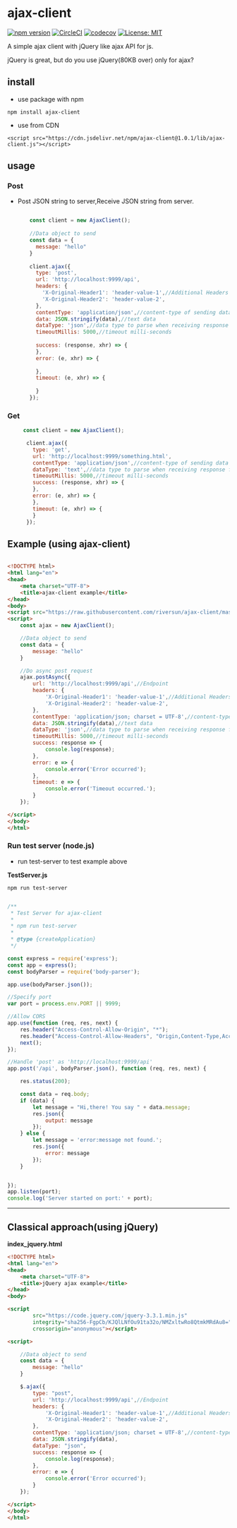 # ajax-client
[![npm version](https://badge.fury.io/js/ajax-client.svg)](https://badge.fury.io/js/ajax-client)
[![CircleCI](https://circleci.com/gh/riversun/ajax-client/tree/master.svg?style=shield)](https://circleci.com/gh/riversun/ajax-client/tree/master)
[![codecov](https://codecov.io/gh/riversun/ajax-client/branch/master/graph/badge.svg)](https://codecov.io/gh/riversun/ajax-client)
[![License: MIT](https://img.shields.io/badge/License-MIT-yellow.svg)](https://opensource.org/licenses/MIT)

A simple ajax client with jQuery like ajax API for js.

jQuery is great, but do you use jQuery(80KB over) only for ajax?


## install

- use package with npm

```shell
npm install ajax-client 
```

- use from CDN

```
<script src="https://cdn.jsdelivr.net/npm/ajax-client@1.0.1/lib/ajax-client.js"></script>
```

## usage

### Post

- Post JSON string to server,Receive JSON string from server.

```javascript

       const client = new AjaxClient();
 
       //Data object to send
       const data = {
         message: "hello"
       }
 
       client.ajax({
         type: 'post',
         url: 'http://localhost:9999/api',
         headers: {
           'X-Original-Header1': 'header-value-1',//Additional Headers
           'X-Original-Header2': 'header-value-2',
         },
         contentType: 'application/json',//content-type of sending data
         data: JSON.stringify(data),//text data
         dataType: 'json',//data type to parse when receiving response from server
         timeoutMillis: 5000,//timeout milli-seconds
 
         success: (response, xhr) => {
         },
         error: (e, xhr) => {
 
         },
         timeout: (e, xhr) => {
 
         }
       });

```

### Get

```javascript
     const client = new AjaxClient();

      client.ajax({
        type: 'get',
        url: 'http://localhost:9999/something.html',
        contentType: 'application/json',//content-type of sending data
        dataType: 'text',//data type to parse when receiving response from server
        timeoutMillis: 5000,//timeout milli-seconds
        success: (response, xhr) => {
        },
        error: (e, xhr) => {
        },
        timeout: (e, xhr) => {
        }
      });
```

## Example (using ajax-client)

```html

<!DOCTYPE html>
<html lang="en">
<head>
    <meta charset="UTF-8">
    <title>ajax-client example</title>
</head>
<body>
<script src="https://raw.githubusercontent.com/riversun/ajax-client/master/dist/ajaxclient.js"></script>
<script>
    const ajax = new AjaxClient();

    //Data object to send
    const data = {
        message: "hello"
    }

    //Do async post request
    ajax.postAsync({
        url: 'http://localhost:9999/api',//Endpoint
        headers: {
            'X-Original-Header1': 'header-value-1',//Additional Headers
            'X-Original-Header2': 'header-value-2',
        },
        contentType: 'application/json; charset = UTF-8',//content-type of sending data
        data: JSON.stringify(data),//text data
        dataType: 'json',//data type to parse when receiving response from server
        timeoutMillis: 5000,//timeout milli-seconds
        success: response => {
            console.log(response);
        },
        error: e => {
            console.error('Error occurred');
        },
        timeout: e => {
            console.error('Timeout occurred.');
        }
    });

</script>
</body>
</html>


```

### Run test server (node.js)

- run test-server to test example above

**TestServer.js**

```shell
npm run test-server
```

```javascript

/**
 * Test Server for ajax-client
 *
 * npm run test-server
 *
 * @type {createApplication}
 */

const express = require('express');
const app = express();
const bodyParser = require('body-parser');

app.use(bodyParser.json());

//Specify port
var port = process.env.PORT || 9999;

//Allow CORS
app.use(function (req, res, next) {
    res.header("Access-Control-Allow-Origin", "*");
    res.header("Access-Control-Allow-Headers", "Origin,Content-Type,Accept,X-Original-Header1,X-Original-Header2");
    next();
});

//Handle 'post' as 'http://localhost:9999/api'
app.post('/api', bodyParser.json(), function (req, res, next) {

    res.status(200);

    const data = req.body;
    if (data) {
        let message = "Hi,there! You say " + data.message;
        res.json({
            output: message
        });
    } else {
        let message = 'error:message not found.';
        res.json({
            error: message
        });
    }


});
app.listen(port);
console.log('Server started on port:' + port);
```

<hr>

## Classical approach(using jQuery)

**index_jquery.html**

```html
<!DOCTYPE html>
<html lang="en">
<head>
    <meta charset="UTF-8">
    <title>jQuery ajax example</title>
</head>
<body>

<script
        src="https://code.jquery.com/jquery-3.3.1.min.js"
        integrity="sha256-FgpCb/KJQlLNfOu91ta32o/NMZxltwRo8QtmkMRdAu8="
        crossorigin="anonymous"></script>

<script>

    //Data object to send
    const data = {
        message: "hello"
    }

    $.ajax({
        type: "post",
        url: 'http://localhost:9999/api',//Endpoint
        headers: {
            'X-Original-Header1': 'header-value-1',//Additional Headers
            'X-Original-Header2': 'header-value-2',
        },
        contentType: 'application/json; charset = UTF-8',//content-type of sending data
        data: JSON.stringify(data),
        dataType: "json",
        success: response => {
            console.log(response);
        },
        error: e => {
            console.error('Error occurred');
        }
    });

</script>
</body>
</html>

```